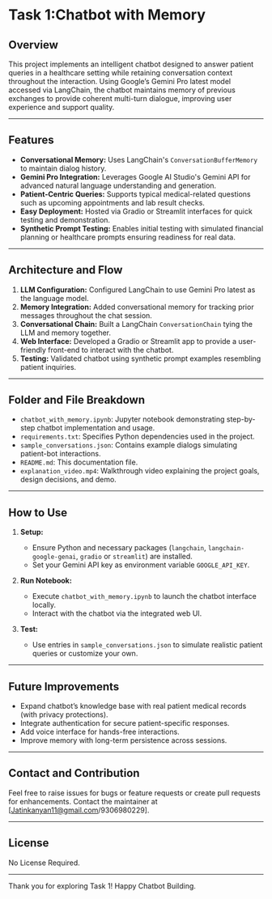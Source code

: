 # Task 1:Chatbot with Memory

## Overview

This project implements an intelligent chatbot designed to answer patient queries in a healthcare setting while retaining conversation context throughout the interaction. Using Google’s Gemini Pro latest model accessed via LangChain, the chatbot maintains memory of previous exchanges to provide coherent multi-turn dialogue, improving user experience and support quality.

---

## Features

- **Conversational Memory:** Uses LangChain's `ConversationBufferMemory` to maintain dialog history.
- **Gemini Pro Integration:** Leverages Google AI Studio's Gemini API for advanced natural language understanding and generation.
- **Patient-Centric Queries:** Supports typical medical-related questions such as upcoming appointments and lab result checks.
- **Easy Deployment:** Hosted via Gradio or Streamlit interfaces for quick testing and demonstration.
- **Synthetic Prompt Testing:** Enables initial testing with simulated financial planning or healthcare prompts ensuring readiness for real data.

---

## Architecture and Flow

1. **LLM Configuration:** Configured LangChain to use Gemini Pro latest as the language model.
2. **Memory Integration:** Added conversational memory for tracking prior messages throughout the chat session.
3. **Conversational Chain:** Built a LangChain `ConversationChain` tying the LLM and memory together.
4. **Web Interface:** Developed a Gradio or Streamlit app to provide a user-friendly front-end to interact with the chatbot.
5. **Testing:** Validated chatbot using synthetic prompt examples resembling patient inquiries.

---

## Folder and File Breakdown

- `chatbot_with_memory.ipynb`: Jupyter notebook demonstrating step-by-step chatbot implementation and usage.
- `requirements.txt`: Specifies Python dependencies used in the project.
- `sample_conversations.json`: Contains example dialogs simulating patient-bot interactions.
- `README.md`: This documentation file.
- `explanation_video.mp4`: Walkthrough video explaining the project goals, design decisions, and demo.

---

## How to Use

1. **Setup:**
   - Ensure Python and necessary packages (`langchain`, `langchain-google-genai`, `gradio` or `streamlit`) are installed.
   - Set your Gemini API key as environment variable `GOOGLE_API_KEY`.

2. **Run Notebook:**
   - Execute `chatbot_with_memory.ipynb` to launch the chatbot interface locally.
   - Interact with the chatbot via the integrated web UI.

3. **Test:**
   - Use entries in `sample_conversations.json` to simulate realistic patient queries or customize your own.

---

## Future Improvements

- Expand chatbot’s knowledge base with real patient medical records (with privacy protections).
- Integrate authentication for secure patient-specific responses.
- Add voice interface for hands-free interactions.
- Improve memory with long-term persistence across sessions.

---

## Contact and Contribution

Feel free to raise issues for bugs or feature requests or create pull requests for enhancements. Contact the maintainer at [Jatinkanyan11@gmail.com/9306980229].

---

## License
No License Required.

---

Thank you for exploring Task 1! Happy Chatbot Building.
